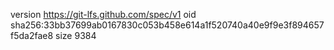 version https://git-lfs.github.com/spec/v1
oid sha256:33bb37699ab0167830c053b458e614a1f520740a40e9f9e3f894657f5da2fae8
size 9384
